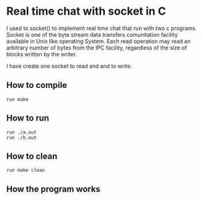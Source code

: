 # Real time chat with socket in C

I used to socket() to implement real time chat that run with two c programs. 
Socket is one of the byte stream data transfers comunitation facility available in Unix like operating System. Each read operation may read an arbitrary number of bytes from the IPC facility, regardless of the size of blocks written by the writer.

I have create one socket to read and and to write.

## How to compile
    run make

## How to run
    run ./a.out
    run ./b.out

## How to clean
    run make clean

## How the program works